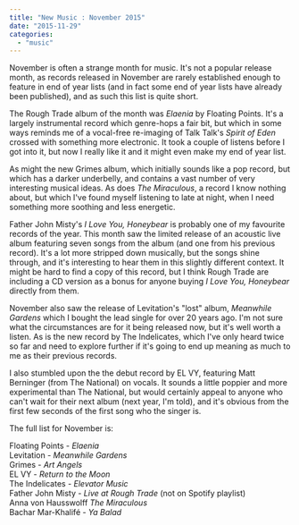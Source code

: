 ```yaml
---
title: "New Music : November 2015"
date: "2015-11-29"
categories: 
  - "music"
---
```


November is often a strange month for music. It's not a popular release month, as records released in November are rarely established enough to feature in end of year lists (and in fact some end of year lists have already been published), and as such this list is quite short.

The Rough Trade album of the month was _Elaenia_ by Floating Points. It's a largely instrumental record which genre-hops a fair bit, but which in some ways reminds me of a vocal-free re-imaging of Talk Talk's _Spirit of Eden_ crossed with something more electronic. It took a couple of listens before I got into it, but now I really like it and it might even make my end of year list.

As might the new Grimes album, which initially sounds like a pop record, but which has a darker underbelly, and contains a vast number of very interesting musical ideas. As does _The Miraculous_, a record I know nothing about, but which I've found myself listening to late at night, when I need something more soothing and less energetic.

Father John Misty's _I Love You, Honeybear_ is probably one of my favourite records of the year. This month saw the limited release of an acoustic live album featuring seven songs from the album (and one from his previous record). It's a lot more stripped down musically, but the songs shine through, and it's interesting to hear them in this slightly different context. It might be hard to find a copy of this record, but I think Rough Trade are including a CD version as a bonus for anyone buying _I Love You, Honeybear_ directly from them.

November also saw the release of Levitation's "lost" album, _Meanwhile Gardens_ which I bought the lead single for over 20 years ago. I'm not sure what the circumstances are for it being released now, but it's well worth a listen. As is the new record by The Indelicates, which I've only heard twice so far and need to explore further if it's going to end up meaning as much to me as their previous records.

I also stumbled upon the the debut record by EL VY, featuring Matt Berninger (from The National) on vocals. It sounds a little poppier and more experimental than The National, but would certainly appeal to anyone who can't wait for their next album (next year, I'm told), and it's obvious from the first few seconds of the first song who the singer is.

The full list for November is:

Floating Points - _Elaenia_  
Levitation - _Meanwhile Gardens_  
Grimes - _Art Angels_  
EL VY - _Return to the Moon_  
The Indelicates - _Elevator Music_  
Father John Misty - _Live at Rough Trade_ (not on Spotify playlist)  
Anna von Hausswolff _The Miraculous_  
Bachar Mar-Khalifé - _Ya Balad_
